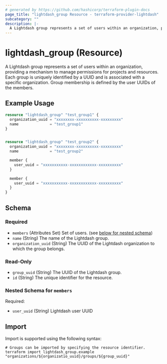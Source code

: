 ```yaml
---
# generated by https://github.com/hashicorp/terraform-plugin-docs
page_title: "lightdash_group Resource - terraform-provider-lightdash"
subcategory: ""
description: |-
  A Lightdash group represents a set of users within an organization, providing a mechanism to manage permissions for projects and resources. Each group is uniquely identified by a UUID and is associated with a specific organization. Group membership is defined by the user UUIDs of the members.
---
```


# lightdash_group (Resource)

A Lightdash group represents a set of users within an organization, providing a mechanism to manage permissions for projects and resources. Each group is uniquely identified by a UUID and is associated with a specific organization. Group membership is defined by the user UUIDs of the members.

## Example Usage

```terraform
resource "lightdash_group" "test_group1" {
  organization_uuid = "xxxxxxxx-xxxxxxxxxx-xxxxxxxxx"
  name              = "test_group1"
}


resource "lightdash_group" "test_group2" {
  organization_uuid = "xxxxxxxx-xxxxxxxxxx-xxxxxxxxx"
  name              = "test_group2"

  member {
    user_uuid = "xxxxxxxxxxx-xxxxxxxxxxxx-xxxxxxxxxx"
  }

  member {
    user_uuid = "xxxxxxxxxxx-xxxxxxxxxxxx-xxxxxxxxxx"
  }
}
```

<!-- schema generated by tfplugindocs -->
## Schema

### Required

- `members` (Attributes Set) Set of users. (see [below for nested schema](#nestedatt--members))
- `name` (String) The name of the Lightdash group.
- `organization_uuid` (String) The UUID of the Lightdash organization to which the group belongs.

### Read-Only

- `group_uuid` (String) The UUID of the Lightdash group.
- `id` (String) The unique identifier for the resource.

<a id="nestedatt--members"></a>
### Nested Schema for `members`

Required:

- `user_uuid` (String) Lightdash user UUID

## Import

Import is supported using the following syntax:

```shell
# Groups can be imported by specifying the resource identifier.
terraform import lightdash_group.example "organizations/${organizatio_uuid}/groups/${group_uuid}"
```
